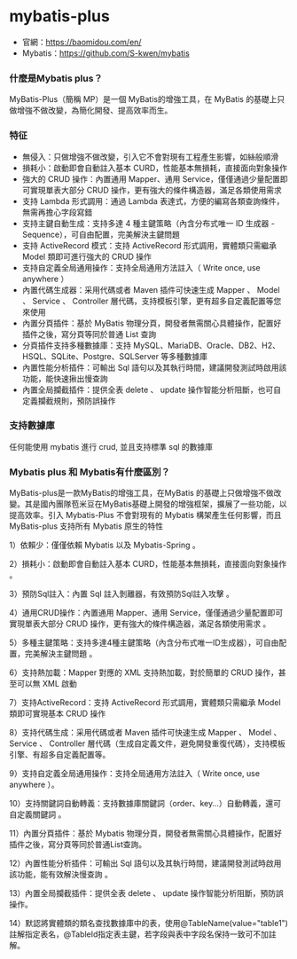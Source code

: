 # mybatis-plus
* 官網：https://baomidou.com/en/
* Mybatis：https://github.com/S-kwen/mybatis
### 什麼是Mybatis plus？

MyBatis-Plus（簡稱 MP）是一個 MyBatis的增強工具，在 MyBatis 的基礎上只做增強不做改變，為簡化開發、提高效率而生。

### 特征
* 無侵入：只做增強不做改變，引入它不會對現有工程產生影響，如絲般順滑
* 損耗小：啟動即會自動註入基本 CURD，性能基本無損耗，直接面向對象操作
* 強大的 CRUD 操作：內置通用 Mapper、通用 Service，僅僅通過少量配置即可實現單表大部分 CRUD 操作，更有強大的條件構造器，滿足各類使用需求
* 支持 Lambda 形式調用：通過 Lambda 表達式，方便的編寫各類查詢條件，無需再擔心字段寫錯
* 支持主鍵自動生成：支持多達 4 種主鍵策略（內含分布式唯一 ID 生成器 - Sequence），可自由配置，完美解決主鍵問題
* 支持 ActiveRecord 模式：支持 ActiveRecord 形式調用，實體類只需繼承 Model 類即可進行強大的 CRUD 操作
* 支持自定義全局通用操作：支持全局通用方法註入（ Write once, use anywhere ）
* 內置代碼生成器：采用代碼或者 Maven 插件可快速生成 Mapper 、 Model 、 Service 、 Controller 層代碼，支持模板引擎，更有超多自定義配置等您來使用
* 內置分頁插件：基於 MyBatis 物理分頁，開發者無需關心具體操作，配置好插件之後，寫分頁等同於普通 List 查詢
* 分頁插件支持多種數據庫：支持 MySQL、MariaDB、Oracle、DB2、H2、HSQL、SQLite、Postgre、SQLServer 等多種數據庫
* 內置性能分析插件：可輸出 Sql 語句以及其執行時間，建議開發測試時啟用該功能，能快速揪出慢查詢
* 內置全局攔截插件：提供全表 delete 、 update 操作智能分析阻斷，也可自定義攔截規則，預防誤操作

### 支持數據庫
任何能使用 mybatis 進行 crud, 並且支持標準 sql 的數據庫

### Mybatis plus 和 Mybatis有什麼區別？
MyBatis-plus是一款MyBatis的增強工具，在MyBatis 的基礎上只做增強不做改變。其是國內團隊苞米豆在MyBatis基礎上開發的增強框架，擴展了一些功能，以提高效率。引入 Mybatis-Plus 不會對現有的 Mybatis 構架產生任何影響，而且 MyBatis-plus 支持所有 Mybatis 原生的特性

1）依賴少：僅僅依賴 Mybatis 以及 Mybatis-Spring 。

2）損耗小：啟動即會自動註入基本 CURD，性能基本無損耗，直接面向對象操作 。

3）預防Sql註入：內置 Sql 註入剝離器，有效預防Sql註入攻擊 。

4）通用CRUD操作：內置通用 Mapper、通用 Service，僅僅通過少量配置即可實現單表大部分 CRUD 操作，更有強大的條件構造器，滿足各類使用需求 。

5）多種主鍵策略：支持多達4種主鍵策略（內含分布式唯一ID生成器），可自由配置，完美解決主鍵問題 。

6）支持熱加載：Mapper 對應的 XML 支持熱加載，對於簡單的 CRUD 操作，甚至可以無 XML 啟動

7）支持ActiveRecord：支持 ActiveRecord 形式調用，實體類只需繼承 Model 類即可實現基本 CRUD 操作

8）支持代碼生成：采用代碼或者 Maven 插件可快速生成 Mapper 、 Model 、 Service 、 Controller 層代碼（生成自定義文件，避免開發重復代碼），支持模板引擎、有超多自定義配置等。

9）支持自定義全局通用操作：支持全局通用方法註入（ Write once, use anywhere ）。

10）支持關鍵詞自動轉義：支持數據庫關鍵詞（order、key…）自動轉義，還可自定義關鍵詞 。

11）內置分頁插件：基於 Mybatis 物理分頁，開發者無需關心具體操作，配置好插件之後，寫分頁等同於普通List查詢。

12）內置性能分析插件：可輸出 Sql 語句以及其執行時間，建議開發測試時啟用該功能，能有效解決慢查詢 。

13）內置全局攔截插件：提供全表 delete 、 update 操作智能分析阻斷，預防誤操作。

14）默認將實體類的類名查找數據庫中的表，使用@TableName(value="table1")註解指定表名，@TableId指定表主鍵，若字段與表中字段名保持一致可不加註解。